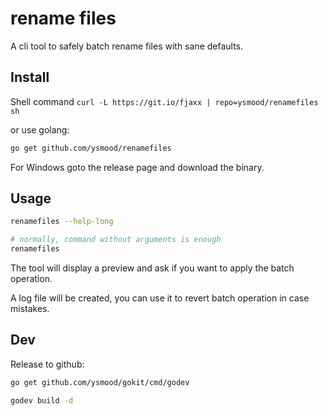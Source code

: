 # rename files

A cli tool to safely batch rename files with sane defaults.

## Install

Shell command `curl -L https://git.io/fjaxx | repo=ysmood/renamefiles sh`

or use golang:

```bash
go get github.com/ysmood/renamefiles
```

For Windows goto the release page and download the binary.

## Usage

```bash
renamefiles --help-long

# normally, command without arguments is enough
renamefiles
```

The tool will display a preview and ask if you want to apply the batch operation.

A log file will be created, you can use it to revert batch operation in case mistakes.

## Dev

Release to github:

```bash
go get github.com/ysmood/gokit/cmd/godev

godev build -d
```
